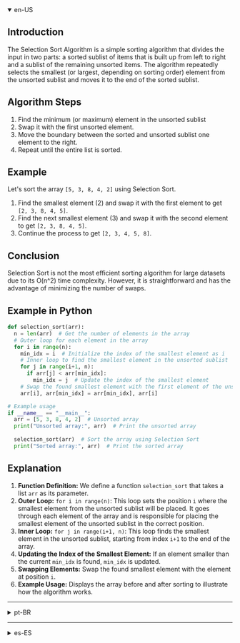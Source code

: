 <details open>
    <summary>en-US</summary>

## Introduction
The Selection Sort Algorithm is a simple sorting algorithm that divides the input in two parts: a sorted sublist of items that is built up from left to right and a sublist of the remaining unsorted items. The algorithm repeatedly selects the smallest (or largest, depending on sorting order) element from the unsorted sublist and moves it to the end of the sorted sublist.

## Algorithm Steps
1. Find the minimum (or maximum) element in the unsorted sublist
2. Swap it with the first unsorted element.
3. Move the boundary between the sorted and unsorted sublist one element to the right.
4. Repeat until the entire list is sorted.

## Example
Let's sort the array `[5, 3, 8, 4, 2]` using Selection Sort.
1. Find the smallest element (2) and swap it with the first element to get `[2, 3, 8, 4, 5]`.
2. Find the next smallest element (3) and swap it with the second element to get `[2, 3, 8, 4, 5]`.
3. Continue the process to get `[2, 3, 4, 5, 8]`.

## Conclusion
Selection Sort is not the most efficient sorting algorithm for large datasets due to its O(n^2) time complexity. However, it is straightforward and has the advantage of minimizing the number of swaps.

## Example in Python
``` Python
def selection_sort(arr):  
  n = len(arr)  # Get the number of elements in the array  
  # Outer loop for each element in the array    
  for i in range(n):  
    min_idx = i  # Initialize the index of the smallest element as i  
    # Inner loop to find the smallest element in the unsorted sublist
    for j in range(i+1, n):  
      if arr[j] < arr[min_idx]:  
        min_idx = j  # Update the index of the smallest element
    # Swap the found smallest element with the first element of the unsorted sublist
    arr[i], arr[min_idx] = arr[min_idx], arr[i]  

# Example usage
if __name__ == "__main__":  
  arr = [5, 3, 8, 4, 2]  # Unsorted array  
  print("Unsorted array:", arr)  # Print the unsorted array  
    
  selection_sort(arr)  # Sort the array using Selection Sort  
  print("Sorted array:", arr)  # Print the sorted array
```

## Explanation
1. **Function Definition:** We define a function `selection_sort` that takes a list `arr` as its parameter.
2. **Outer Loop:** `for i in range(n)`: This loop sets the position `i` where the smallest element from the unsorted sublist will be placed. It goes through each element of the array and is responsible for placing the smallest element of the unsorted sublist in the correct position.
3. **Inner Loop:** `for j in range(i+1, n)`: This loop finds the smallest element in the unsorted sublist, starting from index `i+1` to the end of the array.
4. **Updating the Index of the Smallest Element:** If an element smaller than the current `min_idx` is found, `min_idx` is updated.
5. **Swapping Elements:** Swap the found smallest element with the element at position `i`.
6. **Example Usage:** Displays the array before and after sorting to illustrate how the algorithm works.

</details>

---

<details>
    <summary>pt-BR</summary>

## Introdução

O algoritmo de ordenação Selection Sort é um algoritmo simples que divide a lista de entrada em duas partes: uma sublista de elementos ordenados que é construída da esquerda para direita e uma sublista dos itens restantes não ordenados. O algoritmo seleciona repetidamente o menor (ou maior, dependendo da ordem de ordenação) elemento da sublista não ordenada e o move para o final da sublista ordenada.

## Passos do Algoritmo
1. Encontre o menor (ou maior) elemento na sublista não ordenada.
2. Troque-o com o primeiro elemento não ordenado.
3. Mova o limite entre as sublistas ordenada e não ordenada um elemento para a direita.
4. Repita até que toda a lista esteja ordenada.

## Exemplo
Vamos ordenar array `[5, 3, 8, 4, 2]` usando Selection Sort.
1. Encontre o menor elemento (2) e troque-o com o primeiro elemento para obter `[2, 3, 8, 4, 5]`.
2. Encontre o próximo menor elemento (3) e troque-o com o segundo elemento para obter `[2, 3, 8, 4, 5]`.
3. Continue o processo para obter `[2, 3, 4, 5, 8]`.

## Conclusão
Selection Sort não é o algoritmo de ordenação mais eficiente para grandes conjuntos de dados devido à sua complexidade de tempo O(n^2). No entanto, é simples e tem vantagem de minimizar o número de trocas.

## Exemplo em Python
``` Python
def selection_sort(arr):
  n = len(arr)  # Obtenha o número de elementos no array
  # Loop externo para cada elemento do array
  for i in range(n):
    min_idx = i  # Inicialize o índice do menor elemento como i
    # Loop interno para encontrar o menor elemento na sublista não ordenada
    for j in range(i+1, n):
      if arr[j] < arr[min_idx]:
        min_idx = j  # Atualize o índice do menor elemento
    # Troque o menor elemento encontrado com o primeiro elemento da sublista não ordenada
    arr[i], arr[min_idx] = arr[min_idx], arr[i]

# Exemplo de uso
if __name__ == "__main__":
  arr = [5, 3, 8, 4, 2]  # Array não ordenado
  print("Array não ordenado: ", arr)  # Imprima o array não ordenado
    
  selection_sort(arr)  # Ordene o array usando Selection Sort
  print("Array ordenado: ", arr)  # Imprima o array ordenado
```

## Explicação
1. **Definição da Função:** Definimos uma função `selection_sort` que recebe uma lista `arr` como parâmetro.
2. **Loop Externo:** `for i in range(n)`: Este loop define a posição `i` onde o menor elemento da sublista não ordenada será colocado. Ele percorre cada elemento do array e é responsável por colocar o menor elemento da sublista não ordenada na posição correta.
3. **Loop Interno:** `for j in range(i+1, n)`: Este loop encontra o menor elemento na sublista não ordenada, começando do índice `i+1` até o final do array.
4. **Atualização do Índice do Menor Elemento:** Se um elemento menor que o atual `min_idx` for encontrado, `min_idx` é atualizado.
5. **Troca de Elementos:** Troque o menor elemento encontrado com o elemento na posição `i`.
6. **Exemplo de Uso:** Exibe o array antes e depois da ordenação para ilustrar o funcionamento do algoritmo.

</details>

---

<details>
    <summary>es-ES</summary>

## Introducción
El algoritmo de ordenación Selection Sort es un algoritmo simple que divide la lista de entrada en dos partes: una sublista de elementos ordenados que se construye de izquierda a derecha y una sublista de los elementos restantes no ordenados. El algoritmo selecciona repetidamente el elemento más pequeño (o más grande, dependiendo del orden de clasificación) de la sublista no ordenada y lo mueve al final de la sublista ordenada.

## Pasos del Algoritmo
1. Encuentra el elemento mínimo (o máximo) en la sublista desordenada.
2. Intercámbialo con el primer elemento desordenado.
3. Mueve el límite entre las sublistas ordenadas y desordenadas un elemento a la derecha.
4. Repite hasta que toda la lista esté ordenada.

## Ejemplo
Vamos a ordenar el arreglo `[5, 3, 8, 4, 2]` usando Selection Sort.
1. Encuentra el elemento más pequeño (2) e intercámbialo con el primer elemento para obtener `[2, 3, 8, 4, 5]`.
2. Encuentra el siguiente elemento más pequeño (3) e intercámbialo con el segundo elemento para obtener `[2, 3, 8, 4, 5]`.
3. Continúa el proceso para obtener `[2, 3, 4, 5, 8]`.

## Conclusión
Selection Sort no es el algoritmo de ordenación más eficiente para grandes conjuntos de datos debido a su complejidad de tiempo O(n^2). Sin embargo, es simple y tiene la ventaja de minimizar el número de intercambios.

## Ejemplo en Python
``` Python
def selection_sort(arr):
  n = len(arr) # Obtener el número de elementos en el arreglo
  # Bucle externo para cada elemento en el arreglo
  for i in range(n):
    min_idx = i # Inicializar el índice del elemento más pequeño como i
    # Bucle interno para encontrar el elemento más pequeño em la sublista no ordenada
    for j in range(i+1, n):
      if arr[j] < arr[min_idx]:
        min_idx = j # Actualizar el índice del elemento más pequeño
    # Intercambiar el elemento más pequeño encontrado con el primer elemento de la sublista no ordenada.
    arr[i], arr[min_idx] = arr[min_idx], arr[i]

# Ejemplo de uso
if __name__ == "__main__":
  arr = [5, 3, 8, 4, 2] # Arreglo no ordenado
  print("Arreglo no ordenado: ", arr) # Imprimir el arreglo no ordenado

  selection_sort(arr) # Ordenar el arreglo usando Selection Sort
  print("Arreglo ordenado: ", arr) # Imprimir el arreglo ordenado
```

## Explicación
1. **Definición de la Función:** Definimos una función `selection_sort` que toma una lista `arr` como parámetro.
2. **Bucle Externo:** `for i in range(n)`: Este bucle establece la posición `i` donde se colocará el elemento más pequeño de la sublista no ordenada. Recorre cada elemento del arreglo y es responsable de colocar el elemento más pequeño de la sublista no ordenada en la posición correcta.
3. **Bucle Interno:** `for j in range(i+1, n)`: Este bucle encuentra el elemento más pequeño en la sublista no ordenada, comenzando desde el índice `i+1` hasta el final del arreglo.
4. **Actualización del Índice del Elemento Más Pequeño:** Si se encuentra un elemento más pequeño que el actual `min_idx`, se actualiza `min_idx`.
5. **Intercambio de Elementos:** Intercambia el elemento más pequeño encontrado con el elemento en la posición `i`.
6. **Ejemplo de Uso:** Muestra el arreglo antes y después de la ordenación para ilustrar cómo funciona el algoritmo.

</details>

